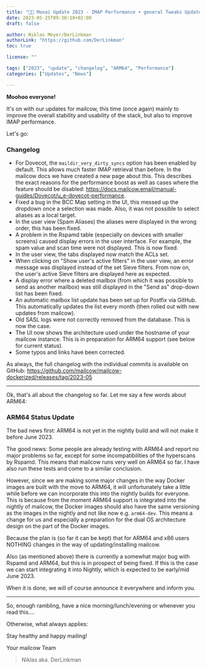 ```yaml
---
title: "🌷🐄 Mooai Update 2023 - IMAP Performance + general Tweaks Update"
date: 2023-05-25T09:30:10+02:00
draft: false

author: Niklas Meyer/DerLinkman
authorLink: "https://github.com/DerLinkman"
toc: true

license: ""

tags: ["2023", "update", "changelog", "ARM64", "Performance"]
categories: ["Updates", "News"]

---
```


**Moohoo everyone!**

It's on with our updates for mailcow, this time (once again) mainly to improve the overall stability and usability of the stack, but also to improve IMAP performance.

Let's go:

### Changelog

- For Dovecot, the `maildir_very_dirty_syncs` option has been enabled by default. This allows much faster IMAP retrieval than before. In the mailcow docs we have created a new page about this. This describes the exact reasons for the performance boost as well as cases where the feature should be disabled: https://docs.mailcow.email/manual-guides/Dovecot/u_e-dovecot-performance.
- Fixed a bug in the BCC Map setting in the UI, this messed up the dropdown once a selection was made. Also, it was not possible to select aliases as a local target.
- In the user view (Spam Aliases) the aliases were displayed in the wrong order, this has been fixed.
- A problem in the Rspamd table (especially on devices with smaller screens) caused display errors in the user interface. For example, the spam value and scan time were not displayed. This is now fixed.
- In the user view, the tabs displayed now match the ACLs set.
- When clicking on "Show user's active filters" in the user view, an error message was displayed instead of the set Sieve filters. From now on, the user's active Sieve filters are displayed here as expected.
- A display error where a deleted mailbox (from which it was possible to send as another mailbox) was still displayed in the "Send as" drop-down list has been fixed.
- An automatic mailbox list update has been set up for Postfix via GitHub. This automatically updates the list every month (then rolled out with new updates from mailcow).
- Old SASL logs were not correctly removed from the database. This is now the case.
- The UI now shows the architecture used under the hostname of your mailcow instance. This is in preparation for ARM64 support (see below for current status).
- Some typos and links have been corrected.

As always, the full changelog with the individual commits is available on GitHub:
https://github.com/mailcow/mailcow-dockerized/releases/tag/2023-05

---

Ok, that's all about the changelog so far. Let me say a few words about ARM64:

### ARM64 Status Update

The bad news first: ARM64 is not yet in the nightly build and will not make it before June 2023.

The good news: Some people are already testing with ARM64 and report no major problems so far, except for some incompatibilities of the hyperscans by Rspamd. This means that mailcow runs very well on ARM64 so far. I have also run these tests and come to a similar conclusion.

However, since we are making some major changes in the way Docker images are built with the move to ARM64, it will unfortunately take a little while before we can incorporate this into the nightly builds for everyone. This is because from the moment ARM64 support is integrated into the nightly of mailcow, the Docker images should also have the same versioning as the images in the nightly and not like now e.g. `arm64-dev`. This means a change for us and especially a preparation for the dual OS architecture design on the part of the Docker images.

Because the plan is (so far it can be kept) that for ARM64 and x86 users NOTHING changes in the way of updating/installing mailcow.

Also (as mentioned above) there is currently a somewhat major bug with Rspamd and ARM64, but this is in prospect of being fixed. If this is the case we can start integrating it into Nightly, which is expected to be early/mid June 2023.

When it is done, we will of course announce it everywhere and inform you.

---

So, enough rambling, have a nice morning/lunch/evening or whenever you read this....

Otherwise, what always applies:

Stay healthy and happy mailing!

Your mailcow Team
> Niklas aka. DerLinkman